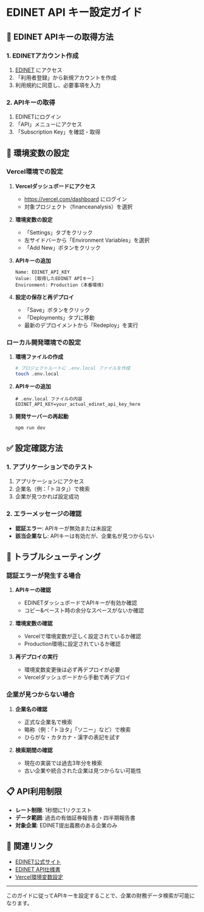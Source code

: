 # EDINET API キー設定ガイド

## 🔑 EDINET APIキーの取得方法

### 1. EDINETアカウント作成
1. [EDINET](https://disclosure.edinet-fsa.go.jp/) にアクセス
2. 「利用者登録」から新規アカウントを作成
3. 利用規約に同意し、必要事項を入力

### 2. APIキーの取得
1. EDINETにログイン
2. 「API」メニューにアクセス
3. 「Subscription Key」を確認・取得

## 🔧 環境変数の設定

### Vercel環境での設定

1. **Vercelダッシュボードにアクセス**
   - https://vercel.com/dashboard にログイン
   - 対象プロジェクト（financeanalysis）を選択

2. **環境変数の設定**
   - 「Settings」タブをクリック
   - 左サイドバーから「Environment Variables」を選択
   - 「Add New」ボタンをクリック

3. **APIキーの追加**
   ```
   Name: EDINET_API_KEY
   Value: [取得したEDINET APIキー]
   Environment: Production (本番環境)
   ```

4. **設定の保存と再デプロイ**
   - 「Save」ボタンをクリック
   - 「Deployments」タブに移動
   - 最新のデプロイメントから「Redeploy」を実行

### ローカル開発環境での設定

1. **環境ファイルの作成**
   ```bash
   # プロジェクトルートに .env.local ファイルを作成
   touch .env.local
   ```

2. **APIキーの追加**
   ```env
   # .env.local ファイルの内容
   EDINET_API_KEY=your_actual_edinet_api_key_here
   ```

3. **開発サーバーの再起動**
   ```bash
   npm run dev
   ```

## ✅ 設定確認方法

### 1. アプリケーションでのテスト
1. アプリケーションにアクセス
2. 企業名（例：「トヨタ」）で検索
3. 企業が見つかれば設定成功

### 2. エラーメッセージの確認
- **認証エラー**: APIキーが無効または未設定
- **該当企業なし**: APIキーは有効だが、企業名が見つからない

## 🚫 トラブルシューティング

### 認証エラーが発生する場合

1. **APIキーの確認**
   - EDINETダッシュボードでAPIキーが有効か確認
   - コピー&ペースト時の余分なスペースがないか確認

2. **環境変数の確認**
   - Vercelで環境変数が正しく設定されているか確認
   - Production環境に設定されているか確認

3. **再デプロイの実行**
   - 環境変数変更後は必ず再デプロイが必要
   - Vercelダッシュボードから手動で再デプロイ

### 企業が見つからない場合

1. **企業名の確認**
   - 正式な企業名で検索
   - 略称（例：「トヨタ」「ソニー」など）で検索
   - ひらがな・カタカナ・漢字の表記を試す

2. **検索期間の確認**
   - 現在の実装では過去3年分を検索
   - 古い企業や統合された企業は見つからない可能性

## 📋 API利用制限

- **レート制限**: 1秒間に1リクエスト
- **データ範囲**: 過去の有価証券報告書・四半期報告書
- **対象企業**: EDINET提出義務のある企業のみ

## 🔗 関連リンク

- [EDINET公式サイト](https://disclosure.edinet-fsa.go.jp/)
- [EDINET API仕様書](https://disclosure.edinet-fsa.go.jp/EKW0EZ0015.html)
- [Vercel環境変数設定](https://vercel.com/docs/concepts/projects/environment-variables)

---

このガイドに従ってAPIキーを設定することで、企業の財務データ検索が可能になります。